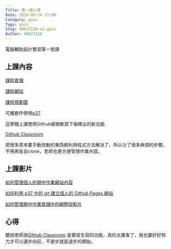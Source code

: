 ```yaml
---
Title: 第一週心得
Date: 2018-09-14 11:00
Category: gain
Tags: gain
Slug: 40623128-w1-gain
Author: 40623128
---
```


電腦輔助設計實習第一堂課

<!-- PELICAN_END_SUMMARY -->

上課內容
----

[課程倉儲](https://github.com/mdecourse/cadp2018/issues) 

[課程網站](http://mde.tw/cadp2018/content/index.html)

[課程規劃圖](https://coggle.it/diagram/WzQ9tjCAbqepqWPI/t/%E9%9B%BB%E8%85%A6%E8%BC%94%E5%8A%A9%E8%A8%AD%E8%A8%88%E5%AF%A6%E7%BF%92/7ff3697b0db297209138e7f4ea4d3966eff611b8d3d228fc6aeda2fb112eaf50)

可攜套件使用[p37](http://mde.tw/cadp2018/content/index.html)

這學期上課使用Github被微軟買下後釋出的新功能

[Github Classroom](https://classroom.github.com)

把很多原本要手動改動的東西都利用程式方法解決了，所以少了很多麻煩的步驟，不用再各自clone，老師也更方便管理作業內容。

上課影片
----

[如何管理個人的期中作業網站內容](https://www.youtube.com/watch?v=sD9slKyFNao)

[如何利用 p37 中的 git 建立個人的 Github Pages 網站](https://www.youtube.com/watch?v=ax2ZuPm3YXc)

[如何管理期中作業倉儲中的網際投影片](https://www.youtube.com/watch?v=3SR7vom0YA8)

心得
----

聽說老師說[Github Classroom](https://classroom.github.com) 是實習生寫的功能，真的太厲害了，我也要好好努力才可以邁步向前，不進步就是退步的開始。

